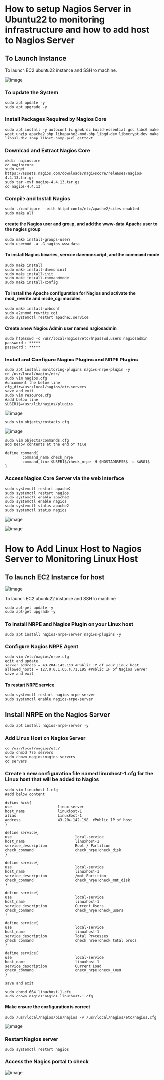 # How to setup Nagios Server in Ubuntu22 to monitoring infrastructure and how to add host to Nagios Server

## To Launch Instance

To launch EC2 ubuntu22 instance and SSH to machine.

![image](https://github.com/kohlidevops/nagios-setup/assets/100069489/0841fd3d-492d-47bd-a8fd-c8952ad60ed7)

### To update the System

```
sudo apt update -y
sudo apt upgrade -y
```

### Install Packages Required by Nagios Core

```
sudo apt install -y autoconf bc gawk dc build-essential gcc libc6 make wget unzip apache2 php libapache2-mod-php libgd-dev libmcrypt-dev make libssl-dev snmp libnet-snmp-perl gettext
```

### Download and Extract Nagios Core

```
mkdir nagioscore
cd nagioscore
sudo wget https://assets.nagios.com/downloads/nagioscore/releases/nagios-4.4.13.tar.gz
sudo tar -xvf nagios-4.4.13.tar.gz
cd nagios-4.4.13
```

### Compile and Install Nagios

```
sudo ./configure --with-httpd-conf=/etc/apache2/sites-enabled
sudo make all
```

#### create the Nagios user and group, and add the www-data Apache user to the nagios group

```
sudo make install-groups-users
sudo usermod -a -G nagios www-data
```

#### To install Nagios binaries, service daemon script, and the command mode

```
sudo make install
sudo make install-daemoninit
sudo make install-init
sudo make install-commandmode
sudo make install-config
```

#### To install the Apache configuration for Nagios and activate the mod_rewrite and mode_cgi modules

```
sudo make install-webconf
sudo a2enmod rewrite cgi
sudo systemctl restart apache2.service
```

#### Create a new Nagios Admin user named nagiosadmin

```
sudo htpasswd -c /usr/local/nagios/etc/htpasswd.users nagiosadmin
password : *****
password : *****
```

### Install and Configure Nagios Plugins and NRPE Plugins

```
sudo apt install monitoring-plugins nagios-nrpe-plugin -y
cd /usr/local/nagios/etc/
sudo vim nagios.cfg
#uncomment the below line
cfg_dir=/usr/local/nagios/etc/servers
save and exit
sudo vim resource.cfg
#add below line
$USER1$=/usr/lib/nagios/plugins
```
![image](https://github.com/kohlidevops/nagios-setup/assets/100069489/41386315-8981-4d14-ab89-8c1ae0f32a55)

```
sudo vim objects/contacts.cfg
```
![image](https://github.com/kohlidevops/nagios-setup/assets/100069489/0a3bb114-6cc9-435e-aeb0-e27d7beed885)

```
sudo vim objects/commands.cfg
add below contents at the end of file

define command{
        command_name check_nrpe
        command_line $USER1$/check_nrpe -H $HOSTADDRESS$ -c $ARG1$
}
```

### Access Nagios Core Server via the web interface

```
sudo systemctl restart apache2
sudo systemctl restart nagios
sudo systemctl enable apache2
sudo systemctl enable nagios
sudo systemctl status apache2
sudo systemctl status nagios
```

![image](https://github.com/kohlidevops/nagios-setup/assets/100069489/adedb38b-7b4f-41b0-813b-22011399c276)

![image](https://github.com/kohlidevops/nagios-setup/assets/100069489/7a779764-36c0-42e7-ad60-8958577c4875)

# How to Add Linux Host to Nagios Server to Monitoring Linux Host

## To launch EC2 Instance for host

![image](https://github.com/kohlidevops/nagios-setup/assets/100069489/0137d781-1385-4d78-ac62-2f45070e3116)

To launch EC2 ubuntu22 instance and SSH to machine

```
sudo apt-get update -y
sudo apt-get upgrade -y
```

### To install NRPE and Nagios Plugin on your Linux host

```
sudo apt install nagios-nrpe-server nagios-plugins -y
```

### Configure Nagios NRPE Agent

```
sudo vim /etc/nagios/nrpe.cfg
edit and update
server_address = 43.204.142.198 #Public IP of your Linux host
allowed_hosts = 127.0.0.1,65.0.71.195 #Public IP of Nagios Server
save and exit
```

#### To restart NRPE service

```
sudo systemctl restart nagios-nrpe-server
sudo systemctl enable nagios-nrpe-server
```

## Install NRPE on the Nagios Server

```
sudo apt install nagios-nrpe-server -y
```

### Add Linux Host on Nagios Server

```
cd /usr/local/nagios/etc/
sudo chmod 775 servers
sudo chown nagios:nagios servers
cd servers
```

### Create a new configuration file named linuxhost-1.cfg for the Linux host that will be added to Nagios

```
sudo vim linuxhost-1.cfg
#add below content

define host{
use                     linux-server
host_name               linuxhost-1
alias                   LinuxHost-1
address                 43.204.142.198  #Public IP of host
}

define service{
use                             local-service
host_name                       linuxhost-1
service_description             Root / Partition
check_command                   check_nrpe!check_disk
}

define service{
use                             local-service
host_name                       linuxhost-1
service_description             /mnt Partition
check_command                   check_nrpe!check_mnt_disk
}

define service{
use                             local-service
host_name                       linuxhost-1
service_description             Current Users
check_command                   check_nrpe!check_users
}

define service{
use                             local-service
host_name                       linuxhost-1
service_description             Total Processes
check_command                   check_nrpe!check_total_procs
}

define service{
use                             local-service
host_name                       linuxhost-1
service_description             Current Load
check_command                   check_nrpe!check_load
}

save and exit

sudo chmod 664 linuxhost-1.cfg
sudo chown nagios:nagios linuxhost-1.cfg
```

#### Make ensure the configuration is correct

```
sudo /usr/local/nagios/bin/nagios -v /usr/local/nagios/etc/nagios.cfg
```
![image](https://github.com/kohlidevops/nagios-setup/assets/100069489/221a078b-0887-4599-832d-ccdcb41d9609)

### Restart Nagios server

```
sudo systemctl restart nagios
```

### Access the Nagios portal to check

![image](https://github.com/kohlidevops/nagios-setup/assets/100069489/ffe83d0e-f920-4e20-b504-7bfd1a6bd35a)
